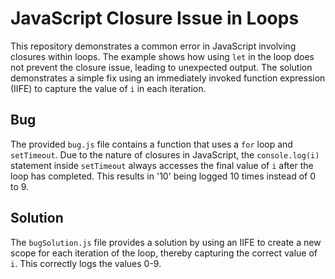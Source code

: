 # JavaScript Closure Issue in Loops

This repository demonstrates a common error in JavaScript involving closures within loops.  The example shows how using `let` in the loop does not prevent the closure issue, leading to unexpected output. The solution demonstrates a simple fix using an immediately invoked function expression (IIFE) to capture the value of `i` in each iteration.

## Bug

The provided `bug.js` file contains a function that uses a `for` loop and `setTimeout`.  Due to the nature of closures in JavaScript, the `console.log(i)` statement inside `setTimeout` always accesses the final value of `i` after the loop has completed. This results in '10' being logged 10 times instead of 0 to 9.

## Solution

The `bugSolution.js` file provides a solution by using an IIFE to create a new scope for each iteration of the loop, thereby capturing the correct value of `i`. This correctly logs the values 0-9.